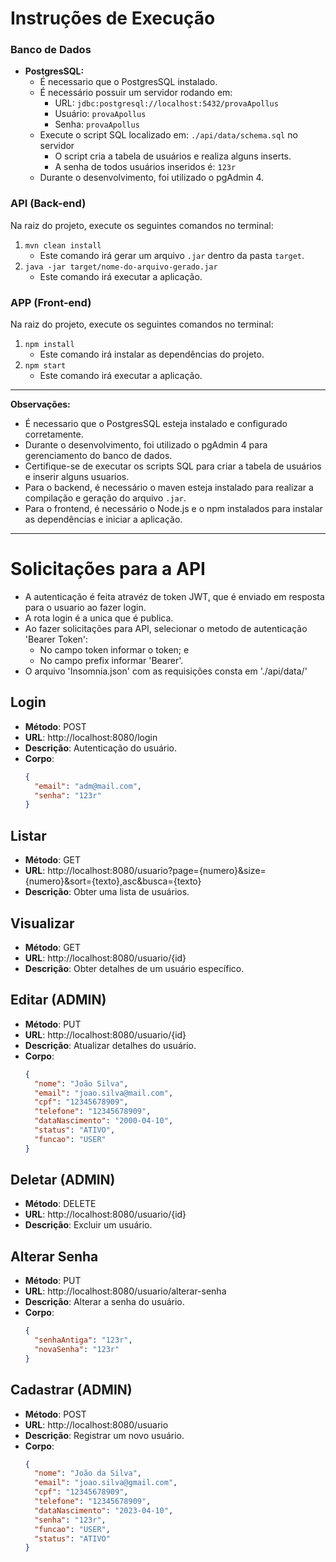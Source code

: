 # Instruções de Execução

### Banco de Dados

- **PostgresSQL:**
  - É necessario que o PostgresSQL instalado.
  - É necessário possuir um servidor rodando em:
    - URL: `jdbc:postgresql://localhost:5432/provaApollus`
    - Usuário: `provaApollus`
    - Senha: `provaApollus`
  - Execute o script SQL localizado em: `./api/data/schema.sql` no servidor
    - O script cria a tabela de usuários e realiza alguns inserts.
    - A senha de todos usuários inseridos é: `123r`
  - Durante o desenvolvimento, foi utilizado o pgAdmin 4.

### API (Back-end)

Na raiz do projeto, execute os seguintes comandos no terminal:

1. `mvn clean install`
   - Este comando irá gerar um arquivo `.jar` dentro da pasta `target`.
2. `java -jar target/nome-do-arquivo-gerado.jar`
   - Este comando irá executar a aplicação.

### APP (Front-end)

Na raiz do projeto, execute os seguintes comandos no terminal:

1. `npm install`
   - Este comando irá instalar as dependências do projeto.
2. `npm start`
   - Este comando irá executar a aplicação.

---

**Observações:**

- É necessario que o PostgresSQL esteja instalado e configurado corretamente.
- Durante o desenvolvimento, foi utilizado o pgAdmin 4 para gerenciamento do banco de dados.
- Certifique-se de executar os scripts SQL para criar a tabela de usuários e inserir alguns usuarios.
- Para o backend, é necessário o maven esteja instalado para realizar a compilação e geração do arquivo `.jar`.
- Para o frontend, é necessário o Node.js e o npm instalados para instalar as dependências e iniciar a aplicação.

---

# Solicitações para a API

- A autenticação é feita atravéz de token JWT, que é enviado em resposta para o usuario ao fazer login.
- A rota login é a unica que é publica.
- Ao fazer solicitações para API, selecionar o metodo de autenticação 'Bearer Token':
  - No campo token informar o token; e
  - No campo prefix informar 'Bearer'.
- O arquivo 'Insomnia.json' com as requisições consta em './api/data/'

## Login

- **Método**: POST
- **URL**: http://localhost:8080/login
- **Descrição**: Autenticação do usuário.
- **Corpo**:
  ```json
  {
    "email": "adm@mail.com",
    "senha": "123r"
  }
  ```

## Listar

- **Método**: GET
- **URL**: http://localhost:8080/usuario?page={numero}&size={numero}&sort={texto},asc&busca={texto}
- **Descrição**: Obter uma lista de usuários.

## Visualizar

- **Método**: GET
- **URL**: http://localhost:8080/usuario/{id}
- **Descrição**: Obter detalhes de um usuário específico.

## Editar (ADMIN)

- **Método**: PUT
- **URL**: http://localhost:8080/usuario/{id}
- **Descrição**: Atualizar detalhes do usuário.
- **Corpo**:
  ```json
  {
    "nome": "João Silva",
    "email": "joao.silva@mail.com",
    "cpf": "12345678909",
    "telefone": "12345678909",
    "dataNascimento": "2000-04-10",
    "status": "ATIVO",
    "funcao": "USER"
  }
  ```

## Deletar (ADMIN)

- **Método**: DELETE
- **URL**: http://localhost:8080/usuario/{id}
- **Descrição**: Excluir um usuário.

## Alterar Senha

- **Método**: PUT
- **URL**: http://localhost:8080/usuario/alterar-senha
- **Descrição**: Alterar a senha do usuário.
- **Corpo**:
  ```json
  {
    "senhaAntiga": "123r",
    "novaSenha": "123r"
  }
  ```

## Cadastrar (ADMIN)

- **Método**: POST
- **URL**: http://localhost:8080/usuario
- **Descrição**: Registrar um novo usuário.
- **Corpo**:
  ```json
  {
    "nome": "João da Silva",
    "email": "joao.silva@gmail.com",
    "cpf": "12345678909",
    "telefone": "12345678909",
    "dataNascimento": "2023-04-10",
    "senha": "123r",
    "funcao": "USER",
    "status": "ATIVO"
  }
  ```
